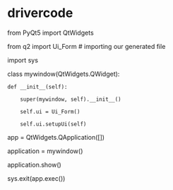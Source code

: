 # drivercode
from PyQt5 import QtWidgets
 
from q2 import Ui_Form  # importing our generated file
 
import sys
 
class mywindow(QtWidgets.QWidget):
 
    def __init__(self):
 
        super(mywindow, self).__init__()
 
        self.ui = Ui_Form()
    
        self.ui.setupUi(self)
 
app = QtWidgets.QApplication([])
 
application = mywindow()
 
application.show()
 
sys.exit(app.exec())
